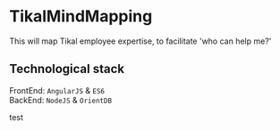 # TikalMindMapping

This will map Tikal employee expertise, to facilitate 'who can help me?'

## Technological stack  
FrontEnd: `AngularJS` & `ES6`  
BackEnd: `NodeJS` & `OrientDB`

test
